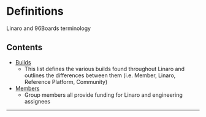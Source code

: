 # Definitions

Linaro and 96Boards terminology

## Contents

- [Builds](Builds.md)
   - This list defines the various builds found throughout Linaro and outlines the differences between them (i.e. Member, Linaro, Reference Platform, Community)
- [Members](Members.md)   
   - Group members all provide funding for Linaro and engineering assignees
***

